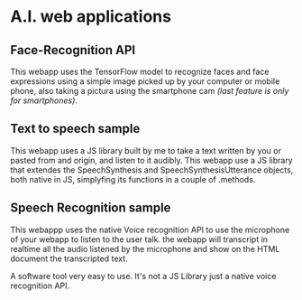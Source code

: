 # A.I. web applications

## Face-Recognition API

This webapp uses the TensorFlow model to recognize faces and face expressions using a simple image picked up by your computer or mobile phone, also taking a pictura using the smartphone cam _(last feature is only for smartphones)_.

## Text to speech sample

This webapp uses a JS library built by me to take a text written by you or pasted from and origin, and listen to it audibly. This webapp use a JS library that extendes the SpeechSynthesis and SpeechSynthesisUtterance objects, both native in JS, simplyfing its functions in a couple of .methods.

## Speech Recognition sample

This webappp uses the native Voice recognition API to use the microphone of your webapp to listen to the user talk. the webapp will transcript in realtime all the audio listened by the microphone and show on the HTML document the transcripted text.

A software tool very easy to use. It's not a JS Library just a native voice recognition API.
